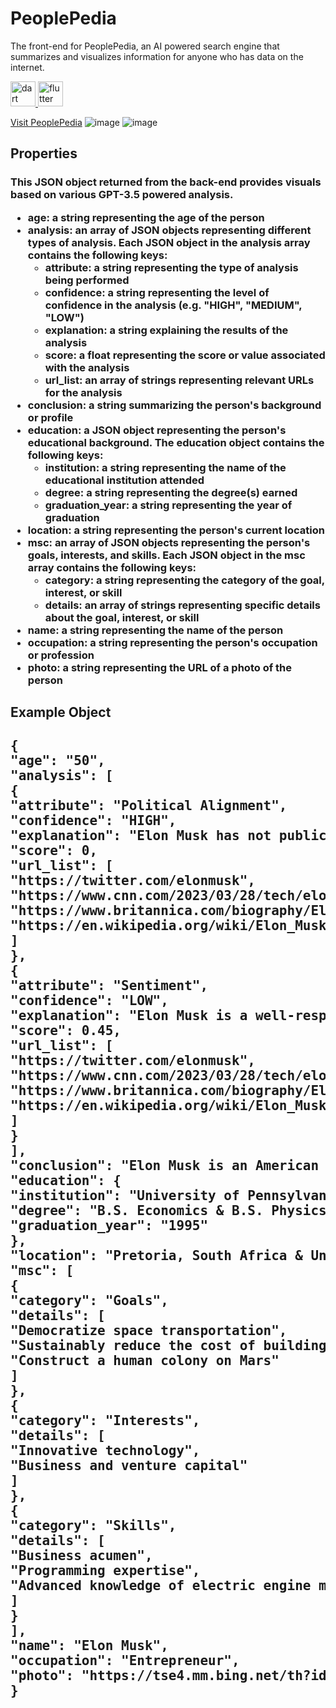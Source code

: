 <h1>PeoplePedia</h1>
<p>The front-end for PeoplePedia, an AI powered search engine that summarizes and visualizes information for anyone who has data on the internet.</p>

<p align="left"> <a href="https://reactjs.org/" target="_blank" rel="noreferrer"> <img src="https://www.vectorlogo.zone/logos/reactjs/reactjs-ar21.svg" alt="dart"  height="40"/> </a> <a href="https://www.typescriptlang.org/" target="_blank" rel="noreferrer"> <img src="https://www.vectorlogo.zone/logos/typescriptlang/typescriptlang-icon.svg" alt="flutter" width="40" height="40"/> </a> </p>

[Visit PeoplePedia](https://aipeoplepedia.com/)
![image](https://user-images.githubusercontent.com/66019710/228403877-bea9568f-96d1-4897-b5e8-01dcece7a52e.png)
![image](https://user-images.githubusercontent.com/66019710/228404612-d4bacfc7-566a-476a-8619-5a019b86f508.png)


<h2>Properties<h3>
<p>This JSON object returned from the back-end provides visuals based on various GPT-3.5 powered analysis.</p>
<ul>
  <li><strong>age:</strong> a string representing the age of the person</li>
  <li><strong>analysis:</strong> an array of JSON objects representing different types of analysis. Each JSON object in the analysis array contains the following keys:
    <ul>
      <li><strong>attribute:</strong> a string representing the type of analysis being performed</li>
      <li><strong>confidence:</strong> a string representing the level of confidence in the analysis (e.g. "HIGH", "MEDIUM", "LOW")</li>
      <li><strong>explanation:</strong> a string explaining the results of the analysis</li>
      <li><strong>score:</strong> a float representing the score or value associated with the analysis</li>
      <li><strong>url_list:</strong> an array of strings representing relevant URLs for the analysis</li>
    </ul>
  </li>
  <li><strong>conclusion:</strong> a string summarizing the person's background or profile</li>
  <li><strong>education:</strong> a JSON object representing the person's educational background. The education object contains the following keys:
    <ul>
      <li><strong>institution:</strong> a string representing the name of the educational institution attended</li>
      <li><strong>degree:</strong> a string representing the degree(s) earned</li>
      <li><strong>graduation_year:</strong> a string representing the year of graduation</li>
    </ul>
  </li>
  <li><strong>location:</strong> a string representing the person's current location</li>
  <li><strong>msc:</strong> an array of JSON objects representing the person's goals, interests, and skills. Each JSON object in the msc array contains the following keys:
    <ul>
      <li><strong>category:</strong> a string representing the category of the goal, interest, or skill</li>
      <li><strong>details:</strong> an array of strings representing specific details about the goal, interest, or skill</li>
    </ul>
  </li>
  <li><strong>name:</strong> a string representing the name of the person</li>
  <li><strong>occupation:</strong> a string representing the person's occupation or profession</li>
  <li><strong>photo:</strong> a string representing the URL of a photo of the person</li>
</ul>


<h2>Example Object<h2>
<pre>{
"age": "50",
"analysis": [
{
"attribute": "Political Alignment",
"confidence": "HIGH",
"explanation": "Elon Musk has not publicly expressed a political alignment.",
"score": 0,
"url_list": [
"https://twitter.com/elonmusk",
"https://www.cnn.com/2023/03/28/tech/elon-musk-verified-only-for-you-feed/index.html",
"https://www.britannica.com/biography/Elon-Musk",
"https://en.wikipedia.org/wiki/Elon_Musk"
]
},
{
"attribute": "Sentiment",
"confidence": "LOW",
"explanation": "Elon Musk is a well-respected entrepreneur, innovator and philanthropist.",
"score": 0.45,
"url_list": [
"https://twitter.com/elonmusk",
"https://www.cnn.com/2023/03/28/tech/elon-musk-verified-only-for-you-feed/index.html",
"https://www.britannica.com/biography/Elon-Musk",
"https://en.wikipedia.org/wiki/Elon_Musk"
]
}
],
"conclusion": "Elon Musk is an American entrepreneur responsible for co-founding the electronic-payment firm PayPal, forming SpaceX and being one of the first significant investors in, as well as chief executive officer of, the electric car manufacturer Tesla. In addition, he acquired Twitter in 2022.",
"education": {
"institution": "University of Pennsylvania",
"degree": "B.S. Economics & B.S. Physics",
"graduation_year": "1995"
},
"location": "Pretoria, South Africa & United States",
"msc": [
{
"category": "Goals",
"details": [
"Democratize space transportation",
"Sustainably reduce the cost of building and launching rockets",
"Construct a human colony on Mars"
]
},
{
"category": "Interests",
"details": [
"Innovative technology",
"Business and venture capital"
]
},
{
"category": "Skills",
"details": [
"Business acumen",
"Programming expertise",
"Advanced knowledge of electric engine mechanics"
]
}
],
"name": "Elon Musk",
"occupation": "Entrepreneur",
"photo": "https://tse4.mm.bing.net/th?id=OIP.ddIZudKNg4dgPdTUYy7UxAHaFQ&pid=Api"
}</pre>
